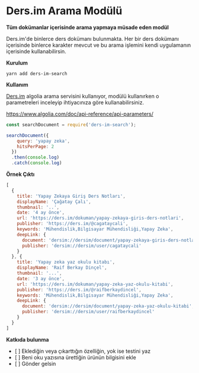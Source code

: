 # Ders.im Arama Modülü

**Tüm dokümanlar içerisinde arama yapmaya müsade eden modül**

Ders.im'de binlerce ders dokümanı bulunmakta. Her bir ders dokümanı içerisinde binlerce karakter mevcut ve bu arama işlemini kendi uygulamanın içerisinde kullanabilirsin.

**Kurulum**

```
yarn add ders-im-search
```


**Kullanım**

[Ders.im](https://ders.im) algolia arama servisini kullanıyor, modülü kullanırken o parametreleri inceleyip ihtiyacınıza göre kullanabilirsiniz.

https://www.algolia.com/doc/api-reference/api-parameters/

```javascript
const searchDocument = require('ders-im-search');

searchDocument({
    query: 'yapay zeka',
    hitsPerPage: 2
  })
  .then(console.log)
  .catch(console.log)
```

**Örnek Çıktı**

```js
[
  {
    title: 'Yapay Zekaya Giriş Ders Notları',
    displayName: 'Çağatay Çalı',
    thumbnail: '..',
    date: '4 ay önce',
    url: 'https://ders.im/dokuman/yapay-zekaya-giris-ders-notlari',
    publisher: 'https://ders.im/@cagataycali',
    keywords: 'Mühendislik,Bilgisayar Mühendisliği,Yapay Zeka',
    deepLink: {
      document: 'dersim://dersim/document/yapay-zekaya-giris-ders-notlari',
      publisher: 'dersim://dersim/user/cagataycali'
    }
  }, {
    title: 'Yapay zeka yaz okulu kitabı',
    displayName: 'Raif Berkay Dinçel',
    thumbnail: '...',
    date: '3 ay önce',
    url: 'https://ders.im/dokuman/yapay-zeka-yaz-okulu-kitabi',
    publisher: 'https://ders.im/@raifberkaydincel',
    keywords: 'Mühendislik,Bilgisayar Mühendisliği,Yapay Zeka',
    deepLink: {
      document: 'dersim://dersim/document/yapay-zeka-yaz-okulu-kitabi',
      publisher: 'dersim://dersim/user/raifberkaydincel'
    }
  }
]
```

**Katkıda bulunma**

- [ ] Eklediğin veya çıkarttığın özelliğin, yok ise testini yaz
- [ ] Beni oku yazısına ürettiğin ürünün bilgisini ekle
- [ ] Gönder gelsin
